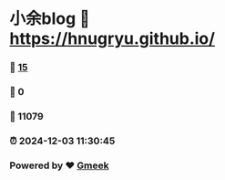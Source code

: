 # 小余blog :link: https://hnugryu.github.io/ 
### :page_facing_up: [15](https://hnugryu.github.io//tag.html) 
### :speech_balloon: 0 
### :hibiscus: 11079 
### :alarm_clock: 2024-12-03 11:30:45 
### Powered by :heart: [Gmeek](https://github.com/Meekdai/Gmeek)
